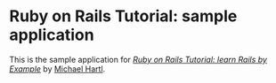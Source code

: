 # Ruby on Rails Tutorial: sample application
This is the sample application for [*Ruby on Rails Tutorial: learn Rails by Example*](http://railstutorial.org/)
by [Michael Hartl](http://something.com).